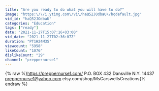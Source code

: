 ```yaml
---
title: "Are you ready to do what you will have to do?"
image: "https:\/\/i.ytimg.com\/vi\/haQ52JOdbaU\/hqdefault.jpg"
vid_id: "haQ52JOdbaU"
categories: "Education"
tags: ["ready"]
date: "2021-11-27T15:07:16+03:00"
vid_date: "2021-11-27T02:36:07Z"
duration: "PT1H24M3S"
viewcount: "5958"
likeCount: "1076"
dislikeCount: "29"
channel: "preppernurse1"
---
```

{% raw %}<a rel="nofollow" target="blank" href="https://preppernurse1.com/">https://preppernurse1.com/</a>    P.O. BOX 432 Dansville N.Y. 14437    preppernurse1@yahoo.com     etsy.com/shop/MsCarswellsCreations{% endraw %}

